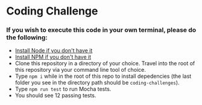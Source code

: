 # Coding Challenge

### If you wish to execute this code in your own terminal, please do the following:

* [Install Node if you don't have it](https://nodejs.org/en/download/)
* [Install NPM if you don't have it](https://docs.npmjs.com/getting-started/installing-node)
* Clone this repository in a directory of your choice. Travel into the root of this repository via your command line tool of choice.
* Type `npm i` while in the root of this repo to install depedencies (the last folder you see in the directory path should be `coding-challenges`). 
* Type `npm run test` to run Mocha tests. 
* You should see 12 passing tests. 

